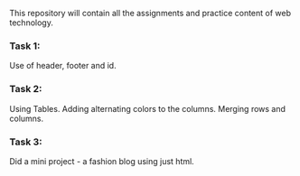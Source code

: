 This repository will contain all the assignments and practice content of web technology.


### Task 1:
Use of header, footer and id.

### Task 2:
Using Tables. Adding alternating colors to the columns. Merging rows and columns.

### Task 3:
Did a mini project - a fashion blog using just html.

